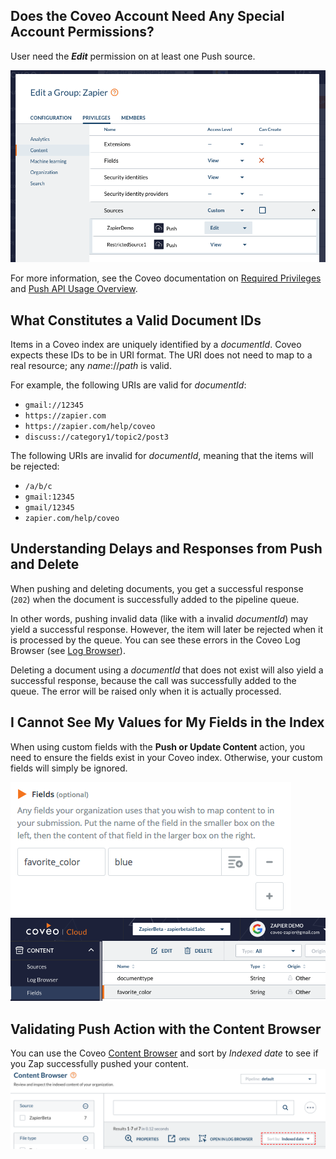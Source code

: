 ## Does the Coveo Account Need Any Special Account Permissions?

User need the ___Edit___ permission on at least one Push source.

![Editing permissions](permissions1.png)

For more information, see the Coveo documentation on [Required Privileges](http://www.coveo.com/go?dest=cloudhelp&lcid=9&context=256#privileges)
and [Push API Usage Overview](https://docs.coveo.com/en/50/cloud-v2-developers/push-api-usage-overview).

## What Constitutes a Valid Document IDs

Items in a Coveo index are uniquely identified by a _documentId_. Coveo expects these IDs to be in URI format. The URI does not need to map to a real resource; any _name_://_path_ is valid.

For example, the following URIs are valid for _documentId_:
* `gmail://12345`
* `https://zapier.com`
* `https://zapier.com/help/coveo`
* `discuss://category1/topic2/post3`

The following URIs are invalid for _documentId_, meaning that the items will be rejected:
* `/a/b/c`
* `gmail:12345`
* `gmail/12345`
* `zapier.com/help/coveo`


## Understanding Delays and Responses from Push and Delete

When pushing and deleting documents, you get a successful response (`202`) when the document is successfully added to the pipeline queue.

In other words, pushing invalid data (like with a invalid _documentId_) may yield a successful response. However, the item will later be rejected when it is processed by the queue. You can see these errors in the Coveo Log Browser (see [Log Browser](
http://www.coveo.com/go?dest=cloudhelp&lcid=9&context=340)).

Deleting a document using a _documentId_ that does not exist will also yield a successful response, because the call was successfully added to the queue. The error will be raised only when it is actually processed.

## I Cannot See My Values for My Fields in the Index

When using custom fields with the __Push or Update Content__ action, you need to ensure the fields exist in your Coveo index. Otherwise, your custom fields will simply be ignored.

![Add custom fields](./fieldscustom.png)
![fields in Index](./fieldsindex.png)

## Validating Push Action with the Content Browser

You can use the Coveo [Content Browser](
http://www.coveo.com/go?dest=cloudhelp&lcid=9&context=289) and sort by _Indexed date_ to see if you Zap successfully pushed your content.
![Sort by Indexed date](./sortby_indexeddate.png)
